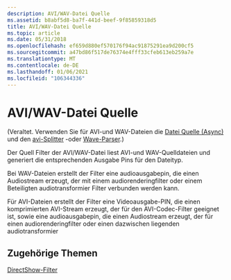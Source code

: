 ```yaml
---
description: AVI/WAV-Datei Quelle
ms.assetid: b8abf5d8-ba7f-441d-beef-9f85859318d5
title: AVI/WAV-Datei Quelle
ms.topic: article
ms.date: 05/31/2018
ms.openlocfilehash: ef659d880ef570176f94ac91875291ea9d200cf5
ms.sourcegitcommit: a47bd86f517de76374e4fff33cfeb613eb259a7e
ms.translationtype: MT
ms.contentlocale: de-DE
ms.lasthandoff: 01/06/2021
ms.locfileid: "106344336"
---
```

# <a name="aviwav-file-source"></a>AVI/WAV-Datei Quelle

(Veraltet. Verwenden Sie für AVI-und WAV-Dateien die [Datei Quelle (Async)](file-source--async--filter.md) und den [avi-Splitter](avi-splitter-filter.md) -oder [Wave-Parser](wave-parser-filter.md).)

Der Quell Filter der AVI/WAV-Datei liest AVI-und WAV-Quelldateien und generiert die entsprechenden Ausgabe Pins für den Dateityp.

Bei WAV-Dateien erstellt der Filter eine audioausgabepin, die einen Audiostream erzeugt, der mit einem audiorenderingfilter oder einem Beteiligten audiotransformier Filter verbunden werden kann.

Für AVI-Dateien erstellt der Filter eine Videoausgabe-PIN, die einen komprimierten AVI-Stream erzeugt, der für den AVI-Codec-Filter geeignet ist, sowie eine audioausgabepin, die einen Audiostream erzeugt, der für einen audiorenderingfilter oder einen dazwischen liegenden audiotransformier

## <a name="related-topics"></a>Zugehörige Themen

<dl> <dt>

[DirectShow-Filter](directshow-filters.md)
</dt> </dl>

 

 



